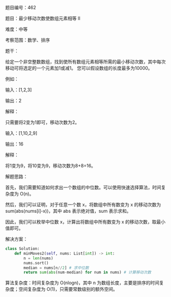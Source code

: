 题目编号：462

题目：最少移动次数使数组元素相等 II

难度：中等

考察范围：数学、排序

题干：

给定一个非空整数数组，找到使所有数组元素相等所需的最小移动次数，其中每次移动可将选定的一个元素加1或减1。 您可以假设数组的长度最多为10000。

例如：

输入：[1,2,3]

输出：2

解释：

只需要将2变为1即可，移动次数为2。

输入：[1,10,2,9]

输出：16

解释：

将1变为9，将10变为9，移动次数为8+8=16。

解题思路：

首先，我们需要知道如何求出一个数组的中位数。可以使用快速选择算法，时间复杂度为 O(n)。

然后，我们可以证明，对于任意一个数 x，将数组中所有数变为 x 的移动次数为 sum(abs(nums[i]-x))，其中 abs 表示绝对值，sum 表示求和。

因此，我们可以枚举中位数 x，计算出将数组中所有数变为 x 的移动次数，取最小值即可。

解决方案：

```python
class Solution:
    def minMoves2(self, nums: List[int]) -> int:
        n = len(nums)
        nums.sort()
        median = nums[n//2] # 求中位数
        return sum(abs(num-median) for num in nums) # 计算移动次数
```

算法复杂度：时间复杂度为 O(nlogn)，其中 n 为数组长度，主要是排序的时间复杂度；空间复杂度为 O(1)，只需要常数级别的额外空间。